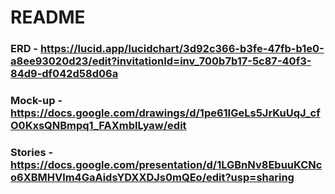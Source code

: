 # README
### ERD - https://lucid.app/lucidchart/3d92c366-b3fe-47fb-b1e0-a8ee93020d23/edit?invitationId=inv_700b7b17-5c87-40f3-84d9-df042d58d06a
### Mock-up - https://docs.google.com/drawings/d/1pe61IGeLs5JrKuUqJ_cfO0KxsQNBmpq1_FAXmbILyaw/edit
### Stories - https://docs.google.com/presentation/d/1LGBnNv8EbuuKCNco6XBMHVlm4GaAidsYDXXDJs0mQEo/edit?usp=sharing
